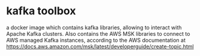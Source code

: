 # kafka toolbox

a docker image which contains kafka libraries, allowing to interact with Apache Kafka clusters.
Also contains the AWS MSK libraries to connect to AWS managed Kafka instances, according to the AWS documentation at https://docs.aws.amazon.com/msk/latest/developerguide/create-topic.html
